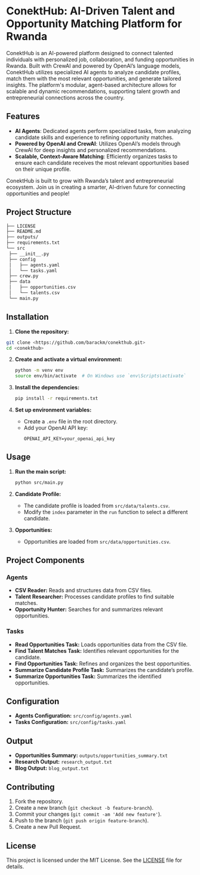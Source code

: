 # ConektHub: AI-Driven Talent and Opportunity Matching Platform for Rwanda

ConektHub is an AI-powered platform designed to connect talented individuals
with personalized job, collaboration, and funding opportunities in Rwanda. Built
with CrewAI and powered by OpenAI’s language models, ConektHub utilizes
specialized AI agents to analyze candidate profiles, match them with the most
relevant opportunities, and generate tailored insights. The platform's modular,
agent-based architecture allows for scalable and dynamic recommendations,
supporting talent growth and entrepreneurial connections across the country.

## Features

- **AI Agents**: Dedicated agents perform specialized tasks, from analyzing
  candidate skills and experience to refining opportunity matches.
- **Powered by OpenAI and CrewAI**: Utilizes OpenAI’s models through CrewAI for
  deep insights and personalized recommendations.
- **Scalable, Context-Aware Matching**: Efficiently organizes tasks to ensure
  each candidate receives the most relevant opportunities based on their unique
  profile.

ConektHub is built to grow with Rwanda’s talent and entrepreneurial ecosystem.
Join us in creating a smarter, AI-driven future for connecting opportunities and
people!

## Project Structure

```sh
├── LICENSE
├── README.md
├── outputs/
├── requirements.txt
└── src
 ├── __init__.py
 ├── config
 │   ├── agents.yaml
 │   └── tasks.yaml
 ├── crew.py
 ├── data
 │   ├── opportunities.csv
 │   └── talents.csv
 └── main.py
```

## Installation

1. **Clone the repository:**

```sh
git clone <https://github.com/barackm/conekthub.git>
cd <conekthub>
```

2. **Create and activate a virtual environment:**

   ```sh
   python -m venv env
   source env/bin/activate  # On Windows use `env\Scripts\activate`
   ```

3. **Install the dependencies:**

   ```sh
   pip install -r requirements.txt
   ```

4. **Set up environment variables:**
   - Create a `.env` file in the root directory.
   - Add your OpenAI API key:
     ```env
     OPENAI_API_KEY=your_openai_api_key
     ```

## Usage

1. **Run the main script:**

   ```sh
   python src/main.py
   ```

2. **Candidate Profile:**

   - The candidate profile is loaded from `src/data/talents.csv`.
   - Modify the `index` parameter in the `run` function to select a different
     candidate.

3. **Opportunities:**
   - Opportunities are loaded from `src/data/opportunities.csv`.

## Project Components

### Agents

- **CSV Reader:** Reads and structures data from CSV files.
- **Talent Researcher:** Processes candidate profiles to find suitable matches.
- **Opportunity Hunter:** Searches for and summarizes relevant opportunities.

### Tasks

- **Read Opportunities Task:** Loads opportunities data from the CSV file.
- **Find Talent Matches Task:** Identifies relevant opportunities for the
  candidate.
- **Find Opportunities Task:** Refines and organizes the best opportunities.
- **Summarize Candidate Profile Task:** Summarizes the candidate’s profile.
- **Summarize Opportunities Task:** Summarizes the identified opportunities.

## Configuration

- **Agents Configuration:** `src/config/agents.yaml`
- **Tasks Configuration:** `src/config/tasks.yaml`

## Output

- **Opportunities Summary:** `outputs/opportunities_summary.txt`
- **Research Output:** `research_output.txt`
- **Blog Output:** `blog_output.txt`

## Contributing

1. Fork the repository.
2. Create a new branch (`git checkout -b feature-branch`).
3. Commit your changes (`git commit -am 'Add new feature'`).
4. Push to the branch (`git push origin feature-branch`).
5. Create a new Pull Request.

## License

This project is licensed under the MIT License. See the [LICENSE](LICENSE) file
for details.
